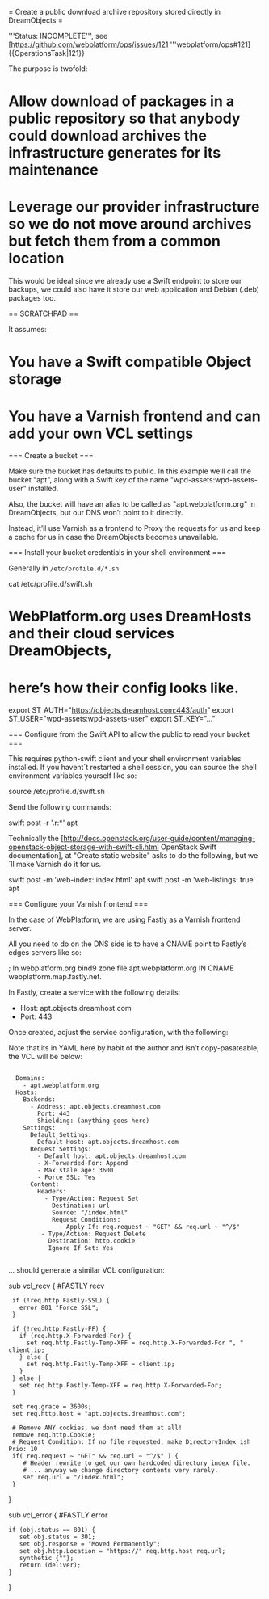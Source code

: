 = Create a public download archive repository stored directly in DreamObjects =

'''Status: INCOMPLETE''', see [https://github.com/webplatform/ops/issues/121 '''webplatform/ops#121]
{{OperationsTask|121}}

The purpose is twofold:

# Allow download of packages in a public repository so that anybody could download archives the infrastructure generates for its maintenance
# Leverage our provider infrastructure so we do not move around archives but fetch them from a common location

This would be ideal since we already use a Swift endpoint to store our backups, we could also have it store our web application and Debian (.deb) packages too.

== SCRATCHPAD == 

It assumes:

# You have a Swift compatible Object storage
# You have a Varnish frontend and can add your own VCL settings

=== Create a bucket ===

Make sure the bucket has defaults to public.
In this example we’ll call the bucket "apt", along with a Swift key of the name "wpd-assets:wpd-assets-user" installed.

Also, the bucket will have an alias to be called as "apt.webplatform.org" in DreamObjects, but our DNS won’t point to it directly.

Instead, it’ll use Varnish as a frontend to Proxy the requests for us and keep a cache for us in case the DreamObjects becomes unavailable.


=== Install your bucket credentials in your shell environment ===

Generally in `/etc/profile.d/*.sh`

  cat /etc/profile.d/swift.sh
  # WebPlatform.org uses DreamHosts and their cloud services DreamObjects,
  # here’s how their config looks like.
  export ST_AUTH="https://objects.dreamhost.com:443/auth"
  export ST_USER="wpd-assets:wpd-assets-user"
  export ST_KEY="..."


=== Configure from the Swift API to allow the public to read your bucket ===

This requires python-swift client and your shell environment variables installed.
If you havent´t restarted a shell session, you can source the shell environment variables yourself like so:

  source /etc/profile.d/swift.sh

Send the following commands:

  swift post -r '.r:*' apt

Technically the [http://docs.openstack.org/user-guide/content/managing-openstack-object-storage-with-swift-cli.html OpenStack Swift documentation], at "Create static website" asks to do the following, but we´ll make Varnish do it for us.

  swift post -m 'web-index: index.html' apt
  swift post -m 'web-listings: true' apt


=== Configure your Varnish frontend ===

In the case of WebPlatform, we are using Fastly as a Varnish frontend server.

All you need to do on the DNS side is to have a CNAME point to Fastly’s edges servers like so:

  ; In webplatform.org bind9 zone file
  apt.webplatform.org IN CNAME webplatform.map.fastly.net.

In Fastly, create a service with the following details:

* Host: apt.objects.dreamhost.com
* Port: 443

Once created, adjust the service configuration, with the following:

Note that its in YAML here by habit of the author and isn’t copy-pasateable, the VCL will be below:

<code>
  Domains:
    - apt.webplatform.org
  Hosts:
    Backends:
      - Address: apt.objects.dreamhost.com
        Port: 443
        Shielding: (anything goes here)
    Settings:
      Default Settings:
        Default Host: apt.objects.dreamhost.com
      Request Settings:
        - Default host: apt.objects.dreamhost.com
        - X-Forwarded-For: Append
        - Max stale age: 3600
        - Force SSL: Yes
      Content:
        Headers:
          - Type/Action: Request Set
            Destination: url
            Source: "/index.html"
            Request Conditions:
              - Apply If: req.request ~ "GET" && req.url ~ "^/$"
         - Type/Action: Request Delete
           Destination: http.cookie
           Ignore If Set: Yes
  </code>


... should generate a similar VCL configuration:

<syntaxHighlight lang="c">
  sub vcl_recv {
  #FASTLY recv

     if (!req.http.Fastly-SSL) {
       error 801 "Force SSL";
     }

     if (!req.http.Fastly-FF) {
       if (req.http.X-Forwarded-For) {
         set req.http.Fastly-Temp-XFF = req.http.X-Forwarded-For ", " client.ip;
       } else {
         set req.http.Fastly-Temp-XFF = client.ip;
       }
     } else {
       set req.http.Fastly-Temp-XFF = req.http.X-Forwarded-For;
     }

     set req.grace = 3600s;
     set req.http.host = "apt.objects.dreamhost.com";

     # Remove ANY cookies, we dont need them at all!
     remove req.http.Cookie;
     # Request Condition: If no file requested, make DirectoryIndex ish Prio: 10
     if( req.request ~ "GET" && req.url ~ "^/$" ) {
        # Header rewrite to get our own hardcoded directory index file.
        # ... anyway we change directory contents very rarely.
        set req.url = "/index.html";
     }
  }

  sub vcl_error {
  #FASTLY error

    if (obj.status == 801) {
       set obj.status = 301;
       set obj.response = "Moved Permanently";
       set obj.http.Location = "https://" req.http.host req.url;
       synthetic {""};
       return (deliver);
    }
  }
</syntaxHighlight>